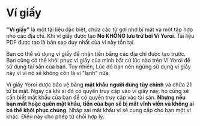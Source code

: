 # Ví giấy

**"Ví giấy"** là một tài liệu đặc biệt, chứa các từ gợi nhớ bí mật và một tập hợp nhỏ các địa chỉ. Khi ví giấy được tạo **Nó KHÔNG lưu trữ bởi Ví Yoroi**. Tài liệu PDF được tạo là bản sao duy nhất của ví này tồn tại.

Bạn có thể sử dụng ví giấy để nhận tiền bằng các địa chỉ được tạo trước. Bạn cũng có thể khôi phục ví giấy của mình bất cứ lúc nào trên Ví Yoroi để sử dụng tài sản của bạn. Tuy nhiên, Lúc đó bạn nên ngừng sử dụng ví giấy này ví vì nó sẽ không còn là ví "lạnh" nữa.

Ví giấy Yoroi được bảo vệ bằng **mật khẩu người dùng tùy chỉnh** và chứa 21 từ bí mật. Ngay cả khi ai đó có quyền truy cập vào ví giấy này, họ cũng sẽ cần biết mật khẩu của bạn để có quyền truy cập vào tài sản. **Nhưng nếu bạn mất hoặc quên mật khẩu, tiền của bạn sẽ bị mất vĩnh viễn và không ai có thể khôi phục chúng**. Nhập sai mật khẩu ví sẽ cung cấp cho bạn một ví khác. Điều này cho phép từ chối hợp lý.

